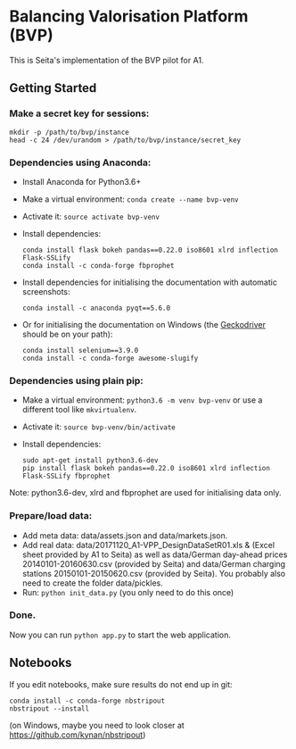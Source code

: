 # Balancing Valorisation Platform (BVP)

This is Seita's implementation of the BVP pilot for A1.

## Getting Started

### Make a secret key for sessions:

    mkdir -p /path/to/bvp/instance
    head -c 24 /dev/urandom > /path/to/bvp/instance/secret_key

### Dependencies using Anaconda:
* Install Anaconda for Python3.6+
* Make a virtual environment: `conda create --name bvp-venv`
* Activate it: `source activate bvp-venv`
* Install dependencies:

      conda install flask bokeh pandas==0.22.0 iso8601 xlrd inflection Flask-SSLify 
      conda install -c conda-forge fbprophet
* Install dependencies for initialising the documentation with automatic screenshots:

      conda install -c anaconda pyqt==5.6.0
* Or for initialising the documentation on Windows (the [Geckodriver](https://github.com/mozilla/geckodriver/releases) should be on your path):

      conda install selenium==3.9.0
      conda install -c conda-forge awesome-slugify

### Dependencies using plain pip:
* Make a virtual environment: `python3.6 -m venv bvp-venv` or use a different tool like `mkvirtualenv`.
* Activate it: `source bvp-venv/bin/activate`
* Install dependencies:

      sudo apt-get install python3.6-dev
      pip install flask bokeh pandas==0.22.0 iso8601 xlrd inflection Flask-SSLify fbprophet


Note: python3.6-dev, xlrd and fbprophet are used for initialising data only.

### Prepare/load data:

* Add meta data: data/assets.json and data/markets.json.
* Add real data: data/20171120_A1-VPP_DesignDataSetR01.xls & (Excel sheet provided by A1 to Seita)
  as well as data/German day-ahead prices 20140101-20160630.csv (provided by Seita)
  and data/German charging stations 20150101-20150620.csv (provided by Seita).
  You probably also need to create the folder data/pickles.
* Run: `python init_data.py` (you only need to do this once)


### Done.

Now you can run `python app.py` to start the web application.


## Notebooks

If you edit notebooks, make sure results do not end up in git:

    conda install -c conda-forge nbstripout
    nbstripout --install

(on Windows, maybe you need to look closer at https://github.com/kynan/nbstripout)

